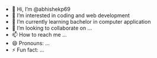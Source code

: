 - 👋 Hi, I’m @abhishekp69
- 👀 I’m interested in coding and web development
- 🌱 I’m currently learning bachelor in computer application
- 💞️ I’m looking to collaborate on ...
- 📫 How to reach me ...
- 😄 Pronouns: ...
- ⚡ Fun fact: ...

<!---
abhishekp69/abhishekp69 is a ✨ special ✨ repository because its `README.md` (this file) appears on your GitHub profile.
You can click the Preview link to take a look at your changes.
--->
